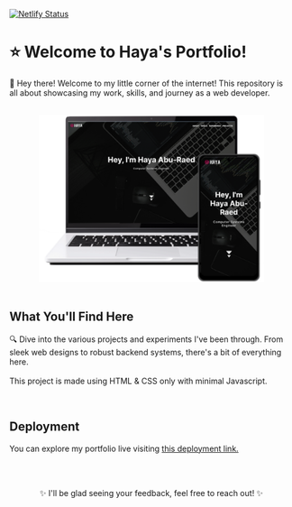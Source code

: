[![Netlify Status](https://api.netlify.com/api/v1/badges/091da7f7-d64b-4c13-aa20-ad3b7c348611/deploy-status)](https://app.netlify.com/sites/hayaaburaed/deploys)

# ⭐ Welcome to Haya's Portfolio!

🚀 Hey there! Welcome to my little corner of the internet! This repository is all about showcasing my work, skills, and journey as a web developer.

<br/>
<div align="center">
    <img src="assets/portfolio-preview.png" width="400">
</div>
<br/>

## What You'll Find Here

🔍 Dive into the various projects and experiments I've been through. From sleek web designs to robust backend systems, there's a bit of everything here.
<br/> <br/>
This project is made using HTML & CSS only with minimal Javascript.

<br/>

## Deployment

You can explore my portfolio live visiting
<a href="https://hayaaburaed.netlify.app/"> this deployment link. </a>

<br/> <br/>

<div align="center">
	✨ I'll be glad seeing your feedback, feel free to reach out! ✨
</div>

